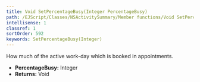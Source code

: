 ```yaml
---
title: Void SetPercentageBusy(Integer PercentageBusy)
path: /EJScript/Classes/NSActivitySummary/Member functions/Void SetPercentageBusy(Integer p_0)
intellisense: 1
classref: 1
sortOrder: 592
keywords: SetPercentageBusy(Integer)
---
```



How much of the active work-day which is booked in appointments.



* **PercentageBusy:** Integer
* **Returns:** Void


